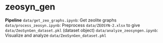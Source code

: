 # zeosyn_gen

**Pipeline**
`data/get_zeo_graphs.ipynb`: Get zeolite graphs
`data/process_zeosyn.ipynb`: Preprocess `data/ZEOSYN-2.xlsx` to give `data/ZeoSynGen_dataset.pkl` (dataset object)
`data/analyze_zeosyngen.ipynb`: Visualize and analyze `data/ZeoSynGen_dataset.pkl`